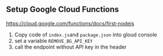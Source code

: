 ## Setup Google Cloud Functions
https://cloud.google.com/functions/docs/first-nodejs

1. Copy code of `index.js`and `package.json` into gloud console
2. set a variable `REMOVE_BG_API_KEY`
3. call the endpoint without API key in the header